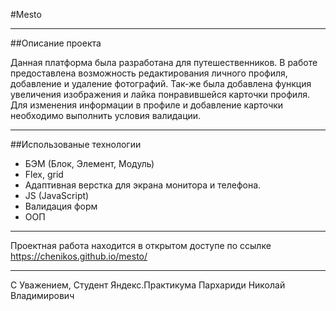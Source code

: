 #Mesto
___
##Описание проекта

Данная платформа была разработана для путешественников. В работе предоставлена возможность редактирования личного профиля, добавление и удаление фотографий. Так-же была добавлена функция увеличения изображения и лайка понравившейся карточки профиля. Для изменения информации в профиле и добавление карточки необходимо выполнить условия валидации.
___
##Использованые технологии
- БЭМ (Блок, Элемент, Модуль)
- Flex, grid 
- Адаптивная верстка для экрана монитора и телефона.
- JS (JavaScript)
- Валидация форм
- ООП
___
Проектная работа находится в открытом доступе по ссылке https://chenikos.github.io/mesto/
___
С Уважением, 
Студент Яндекс.Практикума
Пархариди Николай Владимирович